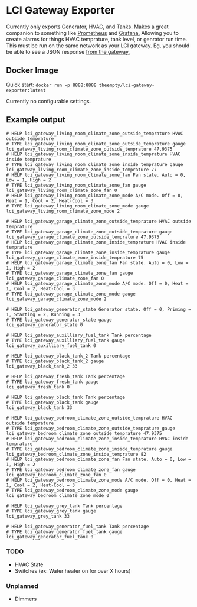 # LCI Gateway Exporter
Currently only exports Generator, HVAC, and Tanks.
Makes a great companion to something like [Prometheus](https://prometheus.io/) and [Grafana.](https://grafana.com/)
Allowing you to create alarms for things HVAC temprature, tank level, or genrator run time.
This must be run on the same network as your LCI gateway. Eg, you should be able to see a JSON response [from the gateway.](http://192.168.1.4:8080/rest/things/)

## Docker Image
Quick start: `docker run -p 8888:8888 theempty/lci-gateway-exporter:latest`

Currently no configurable settings.

## Example output
```
# HELP lci_gateway_living_room_climate_zone_outside_temprature HVAC outside temprature
# TYPE lci_gateway_living_room_climate_zone_outside_temprature gauge
lci_gateway_living_room_climate_zone_outside_temprature 47.9375
# HELP lci_gateway_living_room_climate_zone_inside_temprature HVAC inside temprature
# TYPE lci_gateway_living_room_climate_zone_inside_temprature gauge
lci_gateway_living_room_climate_zone_inside_temprature 77
# HELP lci_gateway_living_room_climate_zone_fan Fan state. Auto = 0, Low = 1, High = 2
# TYPE lci_gateway_living_room_climate_zone_fan gauge
lci_gateway_living_room_climate_zone_fan 0
# HELP lci_gateway_living_room_climate_zone_mode A/C mode. Off = 0, Heat = 1, Cool = 2, Heat-Cool = 3
# TYPE lci_gateway_living_room_climate_zone_mode gauge
lci_gateway_living_room_climate_zone_mode 2

# HELP lci_gateway_garage_climate_zone_outside_temprature HVAC outside temprature
# TYPE lci_gateway_garage_climate_zone_outside_temprature gauge
lci_gateway_garage_climate_zone_outside_temprature 47.9375
# HELP lci_gateway_garage_climate_zone_inside_temprature HVAC inside temprature
# TYPE lci_gateway_garage_climate_zone_inside_temprature gauge
lci_gateway_garage_climate_zone_inside_temprature 75
# HELP lci_gateway_garage_climate_zone_fan Fan state. Auto = 0, Low = 1, High = 2
# TYPE lci_gateway_garage_climate_zone_fan gauge
lci_gateway_garage_climate_zone_fan 0
# HELP lci_gateway_garage_climate_zone_mode A/C mode. Off = 0, Heat = 1, Cool = 2, Heat-Cool = 3
# TYPE lci_gateway_garage_climate_zone_mode gauge
lci_gateway_garage_climate_zone_mode 2

# HELP lci_gateway_generator_state Generator state. Off = 0, Priming = 1, Starting = 2, Running = 3
# TYPE lci_gateway_generator_state gauge
lci_gateway_generator_state 0

# HELP lci_gateway_auxilliary_fuel_tank Tank percentage
# TYPE lci_gateway_auxilliary_fuel_tank gauge
lci_gateway_auxilliary_fuel_tank 0

# HELP lci_gateway_black_tank_2 Tank percentage
# TYPE lci_gateway_black_tank_2 gauge
lci_gateway_black_tank_2 33

# HELP lci_gateway_fresh_tank Tank percentage
# TYPE lci_gateway_fresh_tank gauge
lci_gateway_fresh_tank 0

# HELP lci_gateway_black_tank Tank percentage
# TYPE lci_gateway_black_tank gauge
lci_gateway_black_tank 33

# HELP lci_gateway_bedroom_climate_zone_outside_temprature HVAC outside temprature
# TYPE lci_gateway_bedroom_climate_zone_outside_temprature gauge
lci_gateway_bedroom_climate_zone_outside_temprature 47.9375
# HELP lci_gateway_bedroom_climate_zone_inside_temprature HVAC inside temprature
# TYPE lci_gateway_bedroom_climate_zone_inside_temprature gauge
lci_gateway_bedroom_climate_zone_inside_temprature 82
# HELP lci_gateway_bedroom_climate_zone_fan Fan state. Auto = 0, Low = 1, High = 2
# TYPE lci_gateway_bedroom_climate_zone_fan gauge
lci_gateway_bedroom_climate_zone_fan 0
# HELP lci_gateway_bedroom_climate_zone_mode A/C mode. Off = 0, Heat = 1, Cool = 2, Heat-Cool = 3
# TYPE lci_gateway_bedroom_climate_zone_mode gauge
lci_gateway_bedroom_climate_zone_mode 0

# HELP lci_gateway_grey_tank Tank percentage
# TYPE lci_gateway_grey_tank gauge
lci_gateway_grey_tank 33

# HELP lci_gateway_generator_fuel_tank Tank percentage
# TYPE lci_gateway_generator_fuel_tank gauge
lci_gateway_generator_fuel_tank 0
```

### TODO
* HVAC State
* Switches (ex: Water heater on for over X hours)

### Unplanned
* Dimmers
